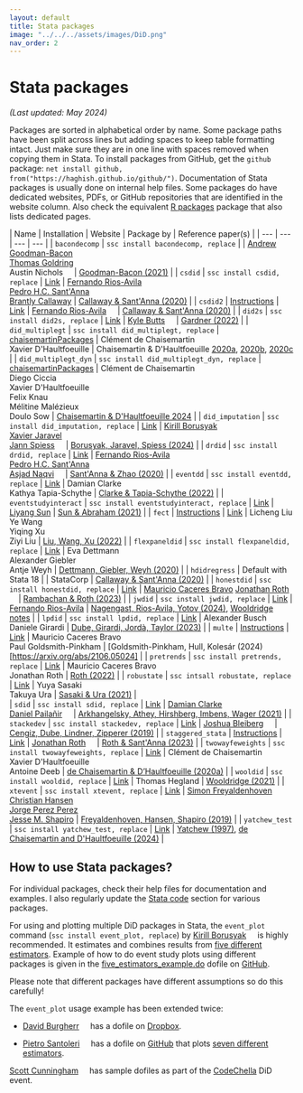 ```yaml
---
layout: default
title: Stata packages
image: "../../../assets/images/DiD.png"
nav_order: 2
---
```


# Stata packages

*(Last updated: May 2024)*

Packages are sorted in alphabetical order by name. Some package paths have been split across lines but adding spaces to keep table formatting intact. Just make sure they are in one line with spaces removed when copying them in Stata. To install packages from GitHub, get the `github` package: `net install github, from("https://haghish.github.io/github/")`. Documentation of Stata packages is usually done on internal help files. Some packages do have dedicated websites, PDFs, or GitHub repositories that are identified in the website column. Also check the equivalent [R packages](https://asjadnaqvi.github.io/DiD/docs/02_R/) package that also lists dedicated pages.

| Name | Installation | Website | Package by | Reference paper(s) |
| --- | --- | --- |   --- |
| `bacondecomp` | `ssc install bacondecomp, replace`  |   | [Andrew Goodman-Bacon](http://goodman-bacon.com/) [<img width="12px" src="https://cdn.jsdelivr.net/npm/simple-icons@v5/icons/twitter.svg" />](https://twitter.com/agoodmanbacon) <br> [Thomas Goldring](https://tgoldring.com/) <br> Austin Nichols [<img width="12px" src="https://cdn.jsdelivr.net/npm/simple-icons@v5/icons/twitter.svg" />](https://twitter.com/AustnNchols) |   [Goodman-Bacon (2021)](https://www.sciencedirect.com/science/article/abs/pii/S0304407621001445) |
| `csdid`   |  `ssc install csdid, replace`    | [Link](https://friosavila.github.io/playingwithstata/main_csdid.html)   | [Fernando Rios-Avila](https://friosavila.github.io/playingwithstata/index.html) [<img width="12px" src="https://cdn.jsdelivr.net/npm/simple-icons@v5/icons/twitter.svg" />](https://twitter.com/friosavila) <br> [Pedro H.C. Sant'Anna](https://pedrohcgs.github.io/) [<img width="12px" src="https://cdn.jsdelivr.net/npm/simple-icons@v5/icons/twitter.svg" />](https://twitter.com/pedrohcgs)  <br>  [Brantly Callaway](https://bcallaway11.github.io/)   | [Callaway & Sant'Anna (2020)](https://www.sciencedirect.com/science/article/abs/pii/S0304407620303948)  |
| `csdid2`   |  [Instructions](https://github.com/friosavila/stpackages/tree/main/csdid2)    | [Link](https://github.com/friosavila/stpackages/tree/main/csdid2)   | [Fernando Rios-Avila](https://friosavila.github.io/playingwithstata/index.html) [<img width="12px" src="https://cdn.jsdelivr.net/npm/simple-icons@v5/icons/twitter.svg" />](https://twitter.com/friosavila)   |  [Callaway & Sant'Anna (2020)](https://www.sciencedirect.com/science/article/abs/pii/S0304407620303948) |
| `did2s` |  `ssc install did2s, replace`     | [Link](https://github.com/kylebutts/did2s_stata)   | [Kyle Butts](https://kylebutts.com/) [<img width="12px" src="https://cdn.jsdelivr.net/npm/simple-icons@v5/icons/twitter.svg" />](https://twitter.com/kylefbutts) |  [Gardner (2022)](https://arxiv.org/abs/2207.05943) |
| `did_multiplegt` | `ssc install did_multiplegt, replace` |  [chaisemartinPackages](https://github.com/chaisemartinPackages)  |  Clément de Chaisemartin <br> Xavier D'Haultfoeuille   | Chaisemartin & D'Haultfoeuille [2020a](https://www.aeaweb.org/articles?id=10.1257/aer.20181169), [2020b](https://papers.ssrn.com/sol3/papers.cfm?abstract_id=3731856), [2020c](https://papers.ssrn.com/sol3/papers.cfm?abstract_id=3751060)  |
| `did_multiplegt_dyn` | `ssc install did_multiplegt_dyn, replace` |  [chaisemartinPackages](https://github.com/chaisemartinPackages)  | Clément de Chaisemartin <br> Diego Ciccia <br> Xavier D'Haultfoeuille <br> Felix Knau <br> Mélitine Malézieux <br> Doulo Sow    | [Chaisemartin & D'Haultfoeuille 2024](https://papers.ssrn.com/sol3/papers.cfm?abstract_id=3731856)  |
| `did_imputation` | `ssc install did_imputation, replace` | [Link](https://github.com/borusyak/did_imputation)   |  [Kirill Borusyak](https://sites.google.com/view/borusyak/home) [<img width="12px" src="https://cdn.jsdelivr.net/npm/simple-icons@v5/icons/twitter.svg" />](https://twitter.com/borusyak) <br> [Xavier Jaravel](https://www.lse.ac.uk/economics/people/faculty/xavier-jaravel) [<img width="12px" src="https://cdn.jsdelivr.net/npm/simple-icons@v5/icons/twitter.svg" />](https://twitter.com/XJaravel) <br> [Jann Spiess](https://www.gsb.stanford.edu/faculty-research/faculty/jann-spiess) [<img width="12px" src="https://cdn.jsdelivr.net/npm/simple-icons@v5/icons/twitter.svg" />](https://twitter.com/jannspiess)  | [Borusyak, Jaravel, Spiess (2024)](https://academic.oup.com/restud/advance-article/doi/10.1093/restud/rdae007/7601390)   |
| `drdid`   | `ssc install drdid, replace`    | [Link](https://friosavila.github.io/playingwithstata/main_drdid.html)   | [Fernando Rios-Avila](https://friosavila.github.io/playingwithstata/index.html) [<img width="12px" src="https://cdn.jsdelivr.net/npm/simple-icons@v5/icons/twitter.svg" />](https://twitter.com/friosavila) <br> [Pedro H.C. Sant'Anna](https://pedrohcgs.github.io/) [<img width="12px" src="https://cdn.jsdelivr.net/npm/simple-icons@v5/icons/twitter.svg" />](https://twitter.com/pedrohcgs) <br> [Asjad Naqvi](https://github.com/asjadnaqvi) [<img width="12px" src="https://cdn.jsdelivr.net/npm/simple-icons@v5/icons/twitter.svg" />](https://twitter.com/asjadnaqvi) | [Sant'Anna & Zhao (2020)](https://www.sciencedirect.com/science/article/abs/pii/S0304407620301901)  |
| `eventdd`  | `ssc install eventdd, replace` | [Link](https://www.damianclarke.net/computation/)   | Damian Clarke <br> Kathya Tapia-Schythe | [Clarke & Tapia-Schythe (2022)](https://journals.sagepub.com/doi/abs/10.1177/1536867X211063144) |
| `eventstudyinteract` | `ssc install eventstudyinteract, replace`  | [Link](https://github.com/lsun20/EventStudyInteract)  | [Liyang Sun](http://economics.mit.edu/grad/lsun20) |  [Sun & Abraham (2021)](https://www.sciencedirect.com/science/article/abs/pii/S030440762030378X) |
| `fect`  | [Instructions](https://github.com/xuyiqing/fect_stata) |  [Link](https://github.com/xuyiqing/fect_stata)  |  Licheng Liu <br> Ye Wang <br> Yiqing Xu <br> Ziyi Liu    | [Liu, Wang, Xu  (2022)](https://papers.ssrn.com/abstract=3555463) |
| `flexpaneldid` | `ssc install flexpaneldid, replace`   |   [Link](https://papers.ssrn.com/sol3/papers.cfm?abstract_id=3692458) | Eva Dettmann <br> Alexander Giebler <br> Antje Weyh    | [Dettmann, Giebler, Weyh (2020)](https://papers.ssrn.com/sol3/papers.cfm?abstract_id=3692458) |
| `hdidregress`  | Default with Stata 18 |    |  StataCorp | [Callaway & Sant'Anna (2020)](https://www.sciencedirect.com/science/article/abs/pii/S0304407620303948) |
| `honestdid`  | `ssc install honestdid, replace` | [Link](https://github.com/mcaceresb/stata-honestdid)   | [Mauricio Caceres Bravo](https://github.com/mcaceresb)   [Jonathan Roth](https://jonathandroth.github.io/) [<img width="12px" src="https://cdn.jsdelivr.net/npm/simple-icons@v5/icons/twitter.svg" />](https://twitter.com/jondr44)   |  [Rambachan & Roth (2023)](https://www.restud.com/a-more-credible-approach-to-parallel-trends/)    |
| `jwdid`  | `ssc install jwdid, replace` | [Link](https://friosavila.github.io/playingwithstata/main_jwdid.html)   | [Fernando Rios-Avila](https://friosavila.github.io/playingwithstata/index.html) | [Nagengast, Rios-Avila, Yotov (2024)](https://ideas.repec.org/p/ris/drxlwp/2024_005.html), [Wooldridge notes](https://www.dropbox.com/sh/zj91darudf2fica/AADj_jaf5ZuS1muobgsnxS6Za?dl=0)  |
| `lpdid`  | `ssc install lpdid, replace` | [Link](https://github.com/danielegirardi/lpdid)   |  Alexander Busch <br> Daniele Girardi | [Dube, Girardi, Jordà, Taylor (2023)](https://www.nber.org/papers/w31184) |
| `multe`  | [Instructions](https://github.com/gphk-metrics/stata-multe) | [Link](https://github.com/gphk-metrics/stata-multe)   | Mauricio Caceres Bravo <br> Paul Goldsmith-Pinkham | [Goldsmith-Pinkham, Hull, Kolesár (2024)[https://arxiv.org/abs/2106.05024]   |
| `pretrends`  | `ssc install pretrends, replace` | [Link](https://github.com/mcaceresb/stata-pretrends)   | Mauricio Caceres Bravo <br> Jonathan Roth | [Roth (2022)](https://www.aeaweb.org/articles?id=10.1257/aeri.20210236) |
| `robustate`  | `ssc intsall robustate, replace` | [Link](https://sites.google.com/site/yuyasasaki/Home/stata/stata-command-robustate)  | Yuya Sasaki <br> Takuya Ura  | [Sasaki & Ura (2021)](https://www.cambridge.org/core/journals/econometric-theory/article/abs/estimation-and-inference-for-moments-of-ratios-with-robustness-against-large-trimming-bias/6505FD01751EE01FEFFD34071C873FB6)   |  
| `sdid`  | `ssc install sdid, replace` | [Link](https://github.com/Daniel-Pailanir/sdid)   | [Damian Clarke](https://www.damianclarke.net/) <br> [Daniel Pailañir](https://daniel-pailanir.github.io/) [<img width="12px" src="https://cdn.jsdelivr.net/npm/simple-icons@v5/icons/twitter.svg" />](https://twitter.com/DanielPailanir) | [Arkhangelsky, Athey, Hirshberg, Imbens, Wager (2021)](https://www.aeaweb.org/articles?id=10.1257/aer.20190159)  | 
| `stackedev` | `ssc install stackedev, replace`    | [Link](https://github.com/joshbleiberg/stackedev)  | [Joshua Bleiberg](https://sites.google.com/view/joshbleiberg) [<img width="12px" src="https://cdn.jsdelivr.net/npm/simple-icons@v5/icons/twitter.svg" />](https://twitter.com/JoshBleiberg) | [Cengiz, Dube, Lindner, Zipperer (2019)](https://academic.oup.com/qje/article/134/3/1405/5484905)   |
| `staggered_stata`  | [Instructions](https://github.com/jonathandroth/staggered#stata-implementation)  | [Link](https://github.com/jonathandroth/staggered#stata-implementation)  | [Jonathan Roth](https://jonathandroth.github.io/) [<img width="12px" src="https://cdn.jsdelivr.net/npm/simple-icons@v5/icons/twitter.svg" />](https://twitter.com/jondr44)   | [Roth & Sant'Anna (2023)](https://www.journals.uchicago.edu/doi/abs/10.1086/726581)  |
| `twowayfeweights` | `ssc install twowayfeweights, replace`   | [Link](https://github.com/chaisemartinPackages/twowayfeweights)   |   Clément de Chaisemartin <br> Xavier D'Haultfoeuille <br> Antoine Deeb | [de Chaisemartin & D’Haultfoeuille (2020a)](https://www.aeaweb.org/articles?id=10.1257/aer.20181169)  |
| `wooldid`  | `ssc install wooldid, replace` | [Link](https://github.com/thegland/wooldid)   |  Thomas Hegland | [Wooldridge (2021)](https://papers.ssrn.com/sol3/papers.cfm?abstract_id=3906345) |
| `xtevent` | `ssc install xtevent, replace`   | [Link](https://www.nber.org/papers/w29170)   | [Simon Freyaldenhoven](https://simonfreyaldenhoven.github.io/) <br> [Christian Hansen](https://voices.uchicago.edu/christianhansen/) <br> [Jorge Perez Perez](https://jorgeperezperez.com/) [<img width="12px" src="https://cdn.jsdelivr.net/npm/simple-icons@v5/icons/twitter.svg" />](https://twitter.com/jorpppp) <br>  [Jesse M. Shapiro](https://www.brown.edu/Research/Shapiro/)  | [Freyaldenhoven, Hansen, Shapiro (2019)](https://www.aeaweb.org/articles?id=10.1257/aer.20180609)   |
| `yatchew_test` | `ssc install yatchew_test, replace`   |  [Link](https://github.com/chaisemartinPackages/yatchew_test)   | [Yatchew (1997)](https://www.sciencedirect.com/science/article/pii/S0165176597002188?via%3Dihub), [de Chaisemartin and D'Haultfoeuille (2024)](https://papers.ssrn.com/sol3/papers.cfm?abstract_id=4284811)   |


## How to use Stata packages?

For individual packages, check their help files for documentation and examples. I also regularly update the [Stata code](https://asjadnaqvi.github.io/DiD/docs/code) section for various packages.

For using and plotting multiple DiD packages in Stata, the `event_plot` command (`ssc install event_plot, replace`) by [Kirill Borusyak](https://sites.google.com/view/borusyak/home) [<img width="12px" src="https://cdn.jsdelivr.net/npm/simple-icons@v5/icons/twitter.svg" />](https://twitter.com/borusyak) is highly recommended. It estimates and combines results from [five different estimators](https://github.com/borusyak/did_imputation/blob/main/five_estimators_example.png). Example of how to do event study plots using different packages is given in the [five_estimators_example.do](https://github.com/borusyak/did_imputation/blob/main/five_estimators_example.do) dofile on [GitHub](https://github.com/borusyak/did_imputation).

Please note that different packages have different assumptions so do this carefully!


The `event_plot` usage example has been extended twice:

* [David Burgherr](https://www.lse.ac.uk/International-Inequalities/People/David-Burgherr) [<img width="12px" src="https://cdn.jsdelivr.net/npm/simple-icons@v5/icons/twitter.svg" />](https://twitter.com/d_burgherr) has a dofile on [Dropbox](https://www.dropbox.com/s/p5i94ryf4h9o335/five_estimators_example_adapted.do?dl=0).

* [Pietro Santoleri](https://pietrosantoleri.github.io/) [<img width="12px" src="https://cdn.jsdelivr.net/npm/simple-icons@v5/icons/twitter.svg" />](https://twitter.com/santpietro) has a dofile on [GitHub](https://github.com/pietrosantoleri/staggered_did) that plots [seven different estimators](https://github.com/pietrosantoleri/staggered_did/blob/main/output/seven_estimators_example_allt.png).


[Scott Cunningham](https://www.scunning.com/) [<img width="12px" src="https://cdn.jsdelivr.net/npm/simple-icons@v5/icons/twitter.svg" />](https://twitter.com/causalinf) has sample dofiles as part of the [CodeChella](https://github.com/scunning1975/codechella) DiD event.
